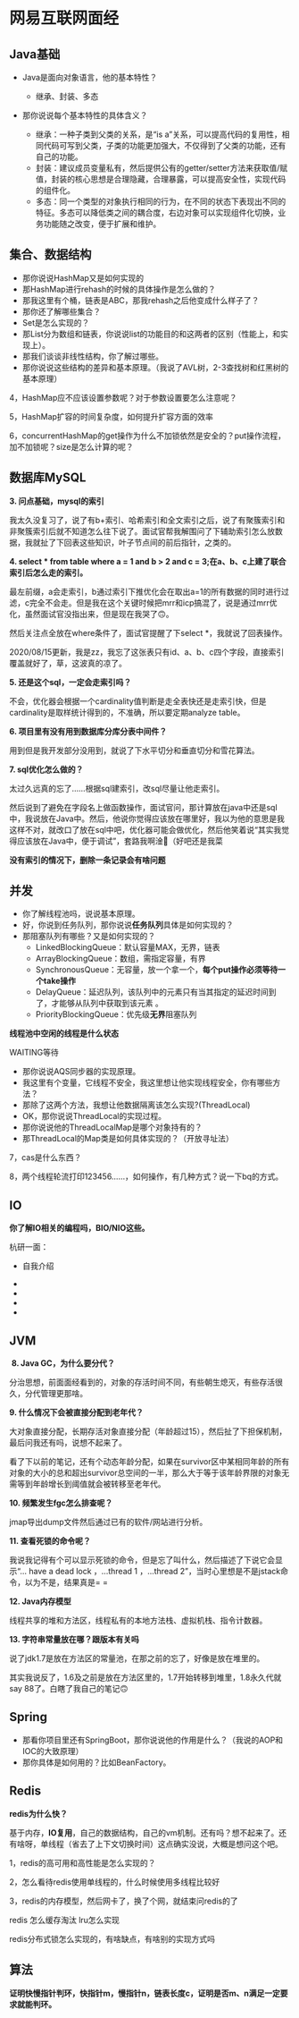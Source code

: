 # 网易互联网面经



## Java基础

- Java是面向对象语言，他的基本特性？

  - 继承、封装、多态
- 那你说说每个基本特性的具体含义？
  - 继承：一种子类到父类的关系，是“is a”关系，可以提高代码的复用性，相同代码可写到父类，子类的功能更加强大，不仅得到了父类的功能，还有自己的功能。
  - 封装：建议成员变量私有，然后提供公有的getter/setter方法来获取值/赋值，封装的核心思想是合理隐藏，合理暴露，可以提高安全性，实现代码的组件化。
  - 多态：同一个类型的对象执行相同的行为，在不同的状态下表现出不同的特征。多态可以降低类之间的耦合度，右边对象可以实现组件化切换，业务功能随之改变，便于扩展和维护。



## 集合、数据结构

- 那你说说HashMap又是如何实现的
- 那HashMap进行rehash的时候的具体操作是怎么做的？
- 那我这里有个桶，链表是ABC，那我rehash之后他变成什么样子了？
- 那你还了解哪些集合？
- Set是怎么实现的？
- 那List分为数组和链表，你说说list的功能目的和这两者的区别（性能上，和实现上）。
- 那我们谈谈非线性结构，你了解过哪些。
- 那你说说这些结构的差异和基本原理。（我说了AVL树，2-3查找树和红黑树的基本原理）

4，HashMap应不应该设置参数呢？对于参数设置要怎么注意呢？

5，HashMap扩容的时间复杂度，如何提升扩容方面的效率

6，concurrentHashMap的get操作为什么不加锁依然是安全的？put操作流程，加不加锁呢？size是怎么计算的呢？



## 数据库MySQL

**3. 问点基础，mysql的索引**  

  我太久没复习了，说了有b+索引、哈希索引和全文索引之后，说了有聚簇索引和非聚簇索引后就不知道怎么往下说了。面试官帮我解围问了下辅助索引怎么放数据，我就扯了下回表这些知识，叶子节点间的前后指针，之类的。
 

  **4. select \* from table where a = 1 and b > 2 and c = 3;在a、b、c上建了联合索引后怎么走的索引。**  

  最左前缀，a会走索引，b通过索引下推优化会在取出a=1的所有数据的同时进行过滤，c完全不会走。但是我在这个关键时候把mrr和icp搞混了，说是通过mrr优化，虽然面试官没指出来，但是现在我哭了🙃。 

  然后关注点全放在where条件了，面试官提醒了下select *，我就说了回表操作。 

  2020/08/15更新，我是zz，我忘了这张表只有id、a、b、c四个字段，直接索引覆盖就好了，草，这波真的凉了。 

  **5. 还是这个sql，一定会走索引吗？**  

  不会，优化器会根据一个cardinality值判断是走全表快还是走索引快，但是cardinality是取样统计得到的，不准确，所以要定期analyze table。
 

  **6. 项目里有没有用到数据库分库分表中间件？**  

  用到但是我开发部分没用到，就说了下水平切分和垂直切分和雪花算法。
 

  **7. sql优化怎么做的？**  

  太过久远真的忘了……根据sql建索引，改sql尽量让他走索引。 

  然后说到了避免在字段名上做函数操作，面试官问，那计算放在java中还是sql中，我说放在Java中。然后，他说你觉得应该放在哪里好，我以为他的意思是我这样不对，就改口了放在sql中吧，优化器可能会做优化，然后他笑着说“其实我觉得应该放在Java中，便于调试”，套路我啊淦🤣（好吧还是我菜



**没有索引的情况下，删除一条记录会有啥问题**





## 并发

- 你了解线程池吗，说说基本原理。
- 好，你说到任务队列，那你说说**任务队列**具体是如何实现的？
- 那阻塞队列有哪些？又是如何实现的？
  - LinkedBlockingQueue：默认容量MAX，无界，链表
  - ArrayBlockingQueue：数组，需指定容量，有界
  - SynchronousQueue：无容量，放一个拿一个，**每个put操作必须等待一个take操作**
  - DelayQueue：延迟队列，该队列中的元素只有当其指定的延迟时间到了，才能够从队列中获取到该元素 。
  - PriorityBlockingQueue：优先级**无界**阻塞队列



**线程池中空闲的线程是什么状态**

WAITING等待



- 那你说说AQS同步器的实现原理。
- 我这里有个变量，它线程不安全，我这里想让他实现线程安全，你有哪些方法？
- 那除了这两个方法，我想让他数据隔离该怎么实现?(ThreadLocal)
- OK，那你说说ThreadLocal的实现过程。
- 那你说说他的ThreadLocalMap是哪个对象持有的？
- 那ThreadLocal的Map类是如何具体实现的？（开放寻址法）

7，cas是什么东西？

8，两个线程轮流打印123456……，如何操作，有几种方式？说一下bq的方式。



## IO

**你了解IO相关的编程吗，BIO/NIO这些。**





杭研一面：

- 自我介绍
- 

- 
- 

- 



## JVM

​	**8. Java GC，为什么要分代？**  

  分治思想，前面面经看到的，对象的存活时间不同，有些朝生熄灭，有些存活很久，分代管理更那啥。
 

  **9. 什么情况下会被直接分配到老年代？**  

  大对象直接分配，长期存活对象直接分配（年龄超过15），然后扯了下担保机制，最后问我还有吗，说想不起来了。
 

  看了下以前的笔记，还有个动态年龄分配，如果在survivor区中某相同年龄的所有对象的大小的总和超出survivor总空间的一半，那么大于等于该年龄界限的对象无需等到年龄增长到阈值就会被转移至老年代。  

  **10. 频繁发生fgc怎么排查呢？**  

  jmap导出dump文件然后通过已有的软件/网站进行分析。 

  **11. 查看死锁的命令呢？**  

  我说我记得有个可以显示死锁的命令，但是忘了叫什么，然后描述了下说它会显示“... have a dead lock ，...thread 1 ，...thread 2”，当时心里想是不是jstack命令，以为不是，结果真是= = 

  **12. Java内存模型**  

  线程共享的堆和方法区，线程私有的本地方法栈、虚拟机栈、指令计数器。 

  **13. 字符串常量放在哪？跟版本有关吗**  

  说了jdk1.7是放在方法区的常量池，在那之前的忘了，好像是放在堆里的。

  其实我说反了，1.6及之前是放在方法区里的，1.7开始转移到堆里，1.8永久代就say 88了。白瞎了我自己的笔记🙃



## Spring

- 那看你项目里还有SpringBoot，那你说说他的作用是什么？（我说的AOP和IOC的大致原理）
- 那你具体是如何用的？比如BeanFactory。



## Redis

**redis为什么快？**

基于内存，**IO复用**，自己的数据结构，自己的vm机制。还有吗？想不起来了。还有啥呀，单线程（省去了上下文切换时间）这点确实没说，大概是想问这个吧。



1，redis的高可用和高性能是怎么实现的？

2，怎么看待redis使用单线程的，什么时候使用多线程比较好

3，redis的内存模型，然后网卡了，换了个网，就结束问redis的了



redis 怎么缓存淘汰 lru怎么实现



redis分布式锁怎么实现的，有啥缺点，有啥别的实现方式吗



## 算法

**证明快慢指针判环，快指针m，慢指针n，链表长度c，证明是否m、n满足一定要求就能判环。**